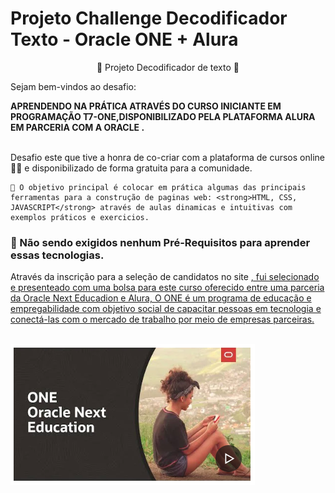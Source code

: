 <h1> Projeto Challenge Decodificador Texto - Oracle ONE + Alura </h1>

<p align="center"> 📜  Projeto Decodificador de texto </a> 📜 </P>

<p> Sejam bem-vindos ao desafio:</P> <p> <strong>APRENDENDO NA PRÁTICA ATRAVÉS DO CURSO INICIANTE EM PROGRAMAÇÃO T7-ONE,DISPONIBILIZADO PELA PLATAFORMA ALURA EM PARCERIA COM A ORACLE .</strong></P>

<br>Desafio este que tive a honra de co-criar com a plataforma de cursos online <strong>
<a href="https://cursos.alura.com.br"></a>
</strong> 💛🧡 e disponibilizado de forma gratuita para a comunidade.<br>

    💎 O objetivo principal é colocar em prática algumas das principais ferramentas para a construção de paginas web: <strong>HTML, CSS, JAVASCRIPT</strong> através de aulas dinamicas e intuitivas com exemplos práticos e exercicios.

<h3>🛑 Não sendo exigidos nenhum Pré-Requisitos para aprender essas tecnologias.</h3>
<p>Através da inscrição para a seleção de candidatos no site  <a href = "https://www.oracle.com/br/education/oracle-next-education/"> , fui selecionado e presenteado com uma bolsa para este curso oferecido entre uma parceria da Oracle Next Educadion e Alura, O ONE é um programa de educação e empregabilidade com objetivo social de capacitar pessoas em tecnologia e conectá-las com o mercado de trabalho por meio de empresas parceiras.</p>
<br> <img src="./Oracle.png" alt="Logo"> <br>
